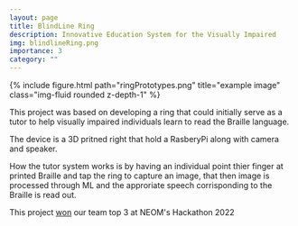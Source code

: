 ```yaml
---
layout: page
title: BlindLine Ring
description: Innovative Education System for the Visually Impaired
img: blindlineRing.png
importance: 3
category: ""
---
```

<div class="row">
    <div class="col-sm mt-3 mt-md-0">
        {% include figure.html path="ringPrototypes.png" title="example image" class="img-fluid rounded z-depth-1" %}
    </div>
</div>

This project was based on developing a ring that could initially serve as a tutor to help visually impaired individuals learn to read the Braille language.

The device is a 3D pritned right that hold a RasberyPi along with camera and speaker. 

How the tutor system works is by having an individual point thier finger at printed Braille and tap the ring to capture an image, that then image is processed through ML and the approriate speech corrisponding to the Braille is read out.


This project <a href="https://www.neom.com/en-us/newsroom/hackathon-winning-teams"> won</a> our team top 3 at NEOM's Hackathon 2022



